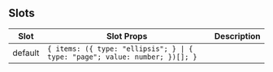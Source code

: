 <!-- This file is automatically generated, do not edit manually. -->

## Slots

| Slot | Slot Props | Description |
| --------- | ---- | ----------- |
| default | `{ items: ({ type: "ellipsis"; } \| { type: "page"; value: number; })[]; }` |  |

